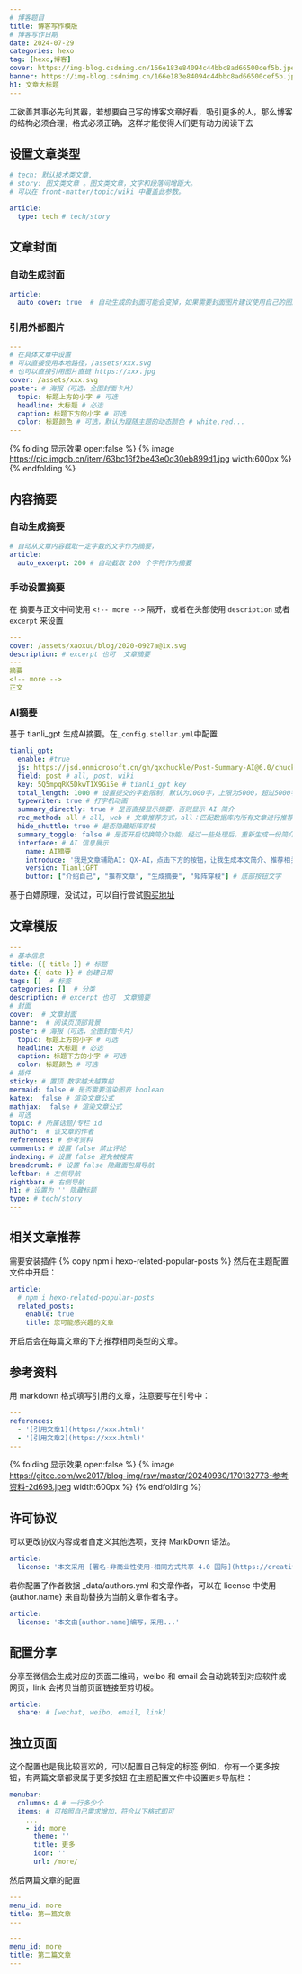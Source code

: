 ```yaml
---
# 博客题目
title: 博客写作模版
# 博客写作日期
date: 2024-07-29
categories: hexo
tag: [hexo,博客]
cover: https://img-blog.csdnimg.cn/166e183e84094c44bbc8ad66500cef5b.jpeg
banner: https://img-blog.csdnimg.cn/166e183e84094c44bbc8ad66500cef5b.jpeg
h1: 文章大标题
---
```


工欲善其事必先利其器，若想要自己写的博客文章好看，吸引更多的人，那么博客的结构必须合理，格式必须正确，这样才能使得人们更有动力阅读下去

<!-- more -->

## 设置文章类型
```yaml
# tech: 默认技术类文章,
# story: 图文类文章 。图文类文章，文字和段落间增距大。
# 可以在 front-matter/topic/wiki 中覆盖此参数。

article:
  type: tech # tech/story
```
## 文章封面
### 自动生成封面
```yaml
article:
  auto_cover: true  # 自动生成的封面可能会变掉，如果需要封面图片建议使用自己的图床
```
### 引用外部图片
```yaml
---
# 在具体文章中设置
# 可以直接使用本地路径，/assets/xxx.svg
# 也可以直接引用图片直链 https://xxx.jpg
cover: /assets/xxx.svg
poster: # 海报（可选，全图封面卡片）
  topic: 标题上方的小字 # 可选
  headline: 大标题 # 必选
  caption: 标题下方的小字 # 可选
  color: 标题颜色 # 可选，默认为跟随主题的动态颜色 # white,red...
---
```
{% folding 显示效果 open:false %} {% image https://pic.imgdb.cn/item/63bc16f2be43e0d30eb899d1.jpg width:600px %} {% endfolding %}

## 内容摘要
### 自动生成摘要
```yaml
# 自动从文章内容截取一定字数的文字作为摘要，
article:
  auto_excerpt: 200 # 自动截取 200 个字符作为摘要
```
### 手动设置摘要
在 
摘要与正文中间使用  `<!-- more -->` 隔开，或者在头部使用 `description` 或者 `excerpt` 来设置

```yaml
---
cover: /assets/xaoxuu/blog/2020-0927a@1x.svg
description: # excerpt 也可  文章摘要
---
摘要
<!-- more -->
正文
```
### AI摘要 
基于 tianli_gpt 生成AI摘要。在`_config.stellar.yml`中配置

```yaml
tianli_gpt: 
  enable: #true
  js: https://jsd.onmicrosoft.cn/gh/qxchuckle/Post-Summary-AI@6.0/chuckle-post-ai.min.js
  field: post # all, post, wiki
  key: 5Q5mpqRK5DkwT1X9Gi5e # tianli_gpt key
  total_length: 1000 # 设置提交的字数限制，默认为1000字，上限为5000，超过5000字符将被截断
  typewriter: true # 打字机动画 
  summary_directly: true # 是否直接显示摘要，否则显示 AI 简介
  rec_method: all # all, web # 文章推荐方式，all：匹配数据库内所有文章进行推荐，web：仅当前站内的文章，默认all
  hide_shuttle: true # 是否隐藏矩阵穿梭
  summary_toggle: false # 是否开启切换简介功能，经过一些处理后，重新生成一份简介，这将消耗key字数
  interface: # AI 信息展示
    name: AI摘要
    introduce: '我是文章辅助AI: QX-AI，点击下方的按钮，让我生成本文简介、推荐相关文章等。'
    version: TianliGPT
    button: ["介绍自己", "推荐文章", "生成摘要", "矩阵穿梭"] # 底部按钮文字
```
基于白嫖原理，没试过，可以自行尝试[购买地址](https://summary.zhheo.com/admin)

## 文章模版

```yaml
---
# 基本信息
title: {{ title }} # 标题
date: {{ date }} # 创建日期
tags: []  # 标签
categories: []  # 分类
description: # excerpt 也可  文章摘要
# 封面
cover:  # 文章封面
banner:  # 阅读页顶部背景
poster: # 海报（可选，全图封面卡片）
  topic: 标题上方的小字 # 可选
  headline: 大标题 # 必选
  caption: 标题下方的小字 # 可选
  color: 标题颜色 # 可选
# 插件
sticky: # 置顶 数字越大越靠前
mermaid: false # 是否需要渲染图表 boolean
katex:  false # 渲染文章公式
mathjax:  false # 渲染文章公式
# 可选
topic: # 所属话题/专栏 id 
author:  # 该文章的作者
references: # 参考资料
comments: # 设置 false 禁止评论
indexing: # 设置 false 避免被搜索
breadcrumb: # 设置 false 隐藏面包屑导航
leftbar: # 左侧导航
rightbar: # 右侧导航
h1: # 设置为 '' 隐藏标题
type: # tech/story
---
```

## 相关文章推荐
需要安装插件
{% copy npm i hexo-related-popular-posts %}
然后在主题配置文件中开启：

```yaml
article:
  # npm i hexo-related-popular-posts
  related_posts:
    enable: true
    title: 您可能感兴趣的文章
```
开启后会在每篇文章的下方推荐相同类型的文章。

## 参考资料

用 markdown 格式填写引用的文章，注意要写在引号中：

```yaml
---
references:
  - '[引用文章1](https://xxx.html)'
  - '[引用文章2](https://xxx.html)'
---
```
{% folding 显示效果 open:false %} {% image https://gitee.com/wc2017/blog-img/raw/master/20240930/170132773-参考资料-2d698.jpeg width:600px %} {% endfolding %}

## 许可协议
可以更改协议内容或者自定义其他选项，支持 MarkDown 语法。

```yaml
article:
  license: '本文采用 [署名-非商业性使用-相同方式共享 4.0 国际](https://creativecommons.org/licenses/by-nc-sa/4.0/) 许可协议，转载请注明出处。'

```

若你配置了作者数据 _data/authors.yml 和文章作者，可以在 license 中使用 {author.name} 来自动替换为当前文章作者名字。

```yaml
article:
  license: '本文由{author.name}编写，采用...'
```

## 配置分享
分享至微信会生成对应的页面二维码，weibo 和 email 会自动跳转到对应软件或网页，link 会拷贝当前页面链接至剪切板。

```yaml
article:
  share: # [wechat, weibo, email, link]
```

## 独立页面
这个配置也是我比较喜欢的，可以配置自己特定的标签
例如，你有一个更多按钮，有两篇文章都隶属于更多按钮
在主题配置文件中设置`更多`导航栏：
```yaml
menubar:
  columns: 4 # 一行多少个
  items: # 可按照自己需求增加，符合以下格式即可
    ...
    - id: more
      theme: ''
      title: 更多
      icon: ''
      url: /more/
```
然后两篇文章的配置

```yaml
---
menu_id: more
title: 第一篇文章
---
```

```yaml
---
menu_id: more
title: 第二篇文章
---
```





